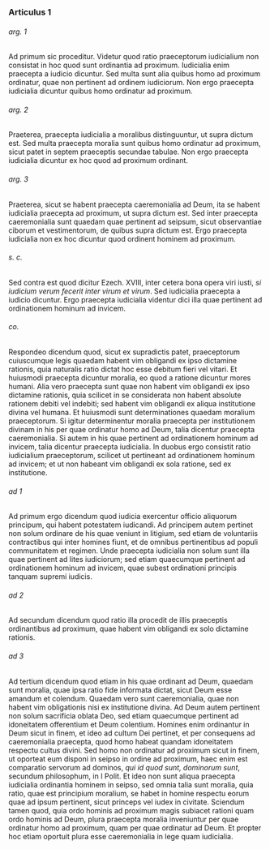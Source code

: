 ### Articulus 1

###### arg. 1
Ad primum sic proceditur. Videtur quod ratio praeceptorum iudicialium non consistat in hoc quod sunt ordinantia ad proximum. Iudicialia enim praecepta a iudicio dicuntur. Sed multa sunt alia quibus homo ad proximum ordinatur, quae non pertinent ad ordinem iudiciorum. Non ergo praecepta iudicialia dicuntur quibus homo ordinatur ad proximum.

###### arg. 2
Praeterea, praecepta iudicialia a moralibus distinguuntur, ut supra dictum est. Sed multa praecepta moralia sunt quibus homo ordinatur ad proximum, sicut patet in septem praeceptis secundae tabulae. Non ergo praecepta iudicialia dicuntur ex hoc quod ad proximum ordinant.

###### arg. 3
Praeterea, sicut se habent praecepta caeremonialia ad Deum, ita se habent iudicialia praecepta ad proximum, ut supra dictum est. Sed inter praecepta caeremonialia sunt quaedam quae pertinent ad seipsum, sicut observantiae ciborum et vestimentorum, de quibus supra dictum est. Ergo praecepta iudicialia non ex hoc dicuntur quod ordinent hominem ad proximum.

###### s. c.
Sed contra est quod dicitur Ezech. XVIII, inter cetera bona opera viri iusti, *si iudicium verum fecerit inter virum et virum*. Sed iudicialia praecepta a iudicio dicuntur. Ergo praecepta iudicialia videntur dici illa quae pertinent ad ordinationem hominum ad invicem.

###### co.
Respondeo dicendum quod, sicut ex supradictis patet, praeceptorum cuiuscumque legis quaedam habent vim obligandi ex ipso dictamine rationis, quia naturalis ratio dictat hoc esse debitum fieri vel vitari. Et huiusmodi praecepta dicuntur moralia, eo quod a ratione dicuntur mores humani. Alia vero praecepta sunt quae non habent vim obligandi ex ipso dictamine rationis, quia scilicet in se considerata non habent absolute rationem debiti vel indebiti; sed habent vim obligandi ex aliqua institutione divina vel humana. Et huiusmodi sunt determinationes quaedam moralium praeceptorum. Si igitur determinentur moralia praecepta per institutionem divinam in his per quae ordinatur homo ad Deum, talia dicentur praecepta caeremonialia. Si autem in his quae pertinent ad ordinationem hominum ad invicem, talia dicentur praecepta iudicialia. In duobus ergo consistit ratio iudicialium praeceptorum, scilicet ut pertineant ad ordinationem hominum ad invicem; et ut non habeant vim obligandi ex sola ratione, sed ex institutione.

###### ad 1
Ad primum ergo dicendum quod iudicia exercentur officio aliquorum principum, qui habent potestatem iudicandi. Ad principem autem pertinet non solum ordinare de his quae veniunt in litigium, sed etiam de voluntariis contractibus qui inter homines fiunt, et de omnibus pertinentibus ad populi communitatem et regimen. Unde praecepta iudicialia non solum sunt illa quae pertinent ad lites iudiciorum; sed etiam quaecumque pertinent ad ordinationem hominum ad invicem, quae subest ordinationi principis tanquam supremi iudicis.

###### ad 2
Ad secundum dicendum quod ratio illa procedit de illis praeceptis ordinantibus ad proximum, quae habent vim obligandi ex solo dictamine rationis.

###### ad 3
Ad tertium dicendum quod etiam in his quae ordinant ad Deum, quaedam sunt moralia, quae ipsa ratio fide informata dictat, sicut Deum esse amandum et colendum. Quaedam vero sunt caeremonialia, quae non habent vim obligationis nisi ex institutione divina. Ad Deum autem pertinent non solum sacrificia oblata Deo, sed etiam quaecumque pertinent ad idoneitatem offerentium et Deum colentium. Homines enim ordinantur in Deum sicut in finem, et ideo ad cultum Dei pertinet, et per consequens ad caeremonialia praecepta, quod homo habeat quandam idoneitatem respectu cultus divini. Sed homo non ordinatur ad proximum sicut in finem, ut oporteat eum disponi in seipso in ordine ad proximum, haec enim est comparatio servorum ad dominos, *qui id quod sunt, dominorum sunt*, secundum philosophum, in I Polit. Et ideo non sunt aliqua praecepta iudicialia ordinantia hominem in seipso, sed omnia talia sunt moralia, quia ratio, quae est principium moralium, se habet in homine respectu eorum quae ad ipsum pertinent, sicut princeps vel iudex in civitate. Sciendum tamen quod, quia ordo hominis ad proximum magis subiacet rationi quam ordo hominis ad Deum, plura praecepta moralia inveniuntur per quae ordinatur homo ad proximum, quam per quae ordinatur ad Deum. Et propter hoc etiam oportuit plura esse caeremonialia in lege quam iudicialia.


